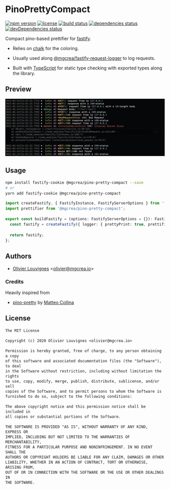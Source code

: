 # PinoPrettyCompact

[![npm version](https://img.shields.io/npm/v/@mgcrea/pino-pretty-compact.svg)](https://github.com/mgcrea/pino-pretty-compact/releases)
[![license](https://img.shields.io/npm/l/@mgcrea/pino-pretty-compact)](https://tldrlegal.com/license/mit-license)
[![build status](https://img.shields.io/github/workflow/status/mgcrea/pino-pretty-compact/ci)](https://github.com/mgcrea/pino-pretty-compact/actions)
[![dependencies status](https://img.shields.io/david/mgcrea/pino-pretty-compact)](https://david-dm.org/mgcrea/pino-pretty-compact)
[![devDependencies status](https://img.shields.io/david/dev/mgcrea/pino-pretty-compact)](https://david-dm.org/mgcrea/pino-pretty-compact?type=dev)

Compact pino-based prettifier for [fastify](https://github.com/fastify/fastify).

- Relies on [chalk](https://github.com/chalk/chalk) for the coloring.

- Usually used along [@mgcrea/fastify-request-logger](https://github.com/mgcrea/fastify-request-logger) to log requests.

- Built with [TypeScript](https://www.typescriptlang.org/) for static type checking with exported types along the
  library.

## Preview

<p align="left">
  <img src="https://raw.githubusercontent.com/mgcrea/pino-pretty-compact/master/docs/preview.png" alt="Preview" />
</p>

## Usage

```bash
npm install fastify-cookie @mgcrea/pino-pretty-compact --save
# or
yarn add fastify-cookie @mgcrea/pino-pretty-compact
```

```ts
import createFastify, { FastifyInstance, FastifyServerOptions } from 'fastify';
import prettifier from '@mgcrea/pino-pretty-compact';

export const buildFastify = (options: FastifyServerOptions = {}): FastifyInstance => {
  const fastify = createFastify({ logger: { prettyPrint: true, prettifier }, ...options });

  return fastify;
};
```

## Authors

- [Olivier Louvignes](https://github.com/mgcrea) <<olivier@mgcrea.io>>

### Credits

Heavily inspired from

- [pino-pretty](https://github.com/pinojs/pino-pretty) by [Matteo Collina](https://github.com/mcollina)

## License

```
The MIT License

Copyright (c) 2020 Olivier Louvignes <olivier@mgcrea.io>

Permission is hereby granted, free of charge, to any person obtaining a copy
of this software and associated documentation files (the "Software"), to deal
in the Software without restriction, including without limitation the rights
to use, copy, modify, merge, publish, distribute, sublicense, and/or sell
copies of the Software, and to permit persons to whom the Software is
furnished to do so, subject to the following conditions:

The above copyright notice and this permission notice shall be included in
all copies or substantial portions of the Software.

THE SOFTWARE IS PROVIDED "AS IS", WITHOUT WARRANTY OF ANY KIND, EXPRESS OR
IMPLIED, INCLUDING BUT NOT LIMITED TO THE WARRANTIES OF MERCHANTABILITY,
FITNESS FOR A PARTICULAR PURPOSE AND NONINFRINGEMENT. IN NO EVENT SHALL THE
AUTHORS OR COPYRIGHT HOLDERS BE LIABLE FOR ANY CLAIM, DAMAGES OR OTHER
LIABILITY, WHETHER IN AN ACTION OF CONTRACT, TORT OR OTHERWISE, ARISING FROM,
OUT OF OR IN CONNECTION WITH THE SOFTWARE OR THE USE OR OTHER DEALINGS IN
THE SOFTWARE.
```
